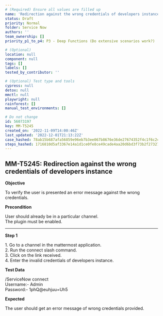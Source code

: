 ```yaml
---
# (Required) Ensure all values are filled up
name: 'Redirection against the wrong credentials of developers instance'
status: Draft
priority: Normal
folder: Service Now
authors: ''
team_ownership: []
priority_p1_to_p4: P3 - Deep Functions (Do extensive scenarios work?)

# (Optional)
location: null
component: null
tags: []
labels: []
tested_by_contributor: ''

# (Optional) Test type and tools
cypress: null
detox: null
mmctl: null
playwright: null
rainforest: []
manual_test_environments: []

# Do not change
id: 56073197
key: MM-T5245
created_on: '2022-11-09T14:00:46Z'
last_updated: '2022-12-01T21:13:22Z'
case_hashed: 78ab15b687afa56859e96eb7b3ee067b8676e36de27674352f4c1f6c2c675d2591e2d19cd7e87a6c5c28ddbb873a41ba
steps_hashed: 1716810d5af3367e14a1d1ce0fe8ce49cade4aa20d6bd3f73b2f273270fa1748d63871067c399ac6af49993bdcfaa70a
---
```


<!-- (Auto-generated) Based on frontmatter's "key" and "name" -->

## MM-T5245: Redirection against the wrong credentials of developers instance

**Objective**

To verify the user is presented an error message against the wrong credentials.

**Precondition**

User should already be in a particular channel.\
The plugin must be enabled.

---

**Step 1**

1\. Go to a channel in the mattermost application.\
2\. Run the connect slash command.\
3\. Click on the link received.\
4\. Enter the invalid credentials of developers instance.

**Test Data**

/ServiceNow connect\
Username:- Admin\
Password:- 1phQ\@euhjuu=Uh5

**Expected**

The user should get an error message of wrong credentials provided.

